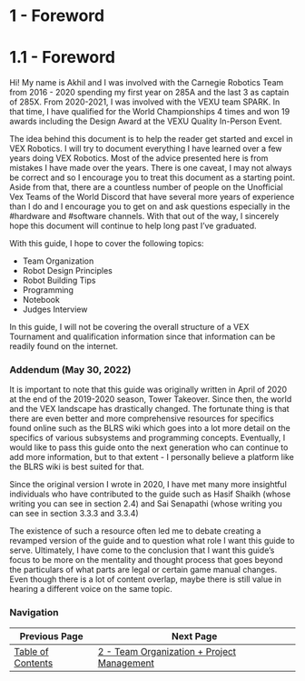 # 1 - Foreword

# 1.1 - Foreword

Hi! My name is Akhil and I was involved with the Carnegie Robotics Team from 2016 - 2020 spending my first year on 285A and the last 3 as captain of 285X. From 2020-2021, I was involved with the VEXU team SPARK. In that time, I have qualified for the World Championships 4 times and won 19 awards including the Design Award at the VEXU Quality In-Person Event.

The idea behind this document is to help the reader get started and excel in VEX Robotics. I will try to document everything I have learned over a few years doing VEX Robotics. Most of the advice presented here is from mistakes I have made over the years. There is one caveat, I may not always be correct and so I encourage you to treat this document as a starting point. Aside from that, there are a countless number of people on the Unofficial Vex Teams of the World Discord that have several more years of experience than I do and I encourage you to get on and ask questions especially in the #hardware and #software channels. With that out of the way, I sincerely hope this document will continue to help long past I’ve graduated.

With this guide, I hope to cover the following topics:

- Team Organization
- Robot Design Principles
- Robot Building Tips
- Programming
- Notebook
- Judges Interview

In this guide, I will not be covering the overall structure of a VEX Tournament and qualification information since that information can be readily found on the internet.

### Addendum (May 30, 2022)

It is important to note that this guide was originally written in April of 2020 at the end of the 2019-2020 season, Tower Takeover. Since then, the world and the VEX landscape has drastically changed. The fortunate thing is that there are even better and more comprehensive resources for specifics found online such as the BLRS wiki which goes into a lot more detail on the specifics of various subsystems and programming concepts. Eventually, I would like to pass this guide onto the next generation who can continue to add more information, but to that extent - I personally believe a platform like the BLRS wiki is best suited for that. 

Since the original version I wrote in 2020, I have met many more insightful individuals who have contributed to the guide such as Hasif Shaikh (whose writing you can see in section 2.4) and Sai Senapathi (whose writing you can see in section 3.3.3 and 3.3.4)

The existence of such a resource often led me to debate creating a revamped version of the guide and to question what role I want this guide to serve. Ultimately, I have come to the conclusion that I want this guide’s focus to be more on the mentality and thought process that goes beyond the particulars of what parts are legal or certain game manual changes. Even though there is a lot of content overlap, maybe there is still value in hearing a different voice on the same topic.

### Navigation
| Previous Page | Next Page |
| ----------- | ----------- |
| [Table of Contents](/index.md) | [2 - Team Organization + Project Management](/src/md/2_Team_Organization_Project_Management.md) |

